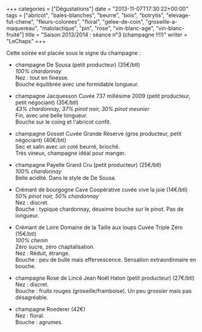 +++
categories = ["Dégustations"]
date = "2013-11-07T17:30:22+00:00"
tags = ["abricot", "baies-blanches", "beurre", "bois", "botrytis", "elevage-fut-chene", "fleurs-colorees", "floral", "gelee-de-coin", "groseille-a-maquereau", "malolactique", "pin", "rose", "vin-blanc-age", "vin-blanc-fruité"] 
title = "Saison 2013/2014 : séance n°3 (champagne !!!!)"
writer = "LeChaps"
+++

Cette soirée est placée sous le signe du champagne :

* champagne De Sousa (petit producteur) (35€/btl) <i class="fa fa-plus-circle"></i>  
_100% chardonnay_  
Nez : tout en finesse.  
Bouche équilibrée avec une formidable longueur.

* champagne Jacquesson Cuvée 737 millésime 2009 (petit producteur, petit négociant) (35€/btl)  
_43% chardonnay, 37% pinot noir, 30% pinot meunier_  
Fin, avec une belle longueur.  
Bouche sur le coing et l'abricot confit.

* champagne Gosset Cuvée Grande Réserve (gros producteur, petit négociant) (40€/btl)  
Sec et salin avec un coté beurré, brioché.  
Très vineux, champagne idéal pour manger.

* champagne Payelle Grand Cru (petit producteur) (25€/btl)  
_100% chardonnay_  
Belle acidité. Dans le style de De Sousa.

* Crémant de bourgogne Cave Coopérative cuvée vive la joie (14€/btl)  
_50% pinot noir, 50% chardonnay_  
Nez : discret.  
Bouche : typique chardonnay, deuxime bouche sur le pinot. Pas de longueur.

* Crémant de Loire Domaine de la Taille aux loups Cuvée Triple Zéro (15€/btl)  
_100% chenin_  
Zéro sucre, zéro chaptalisation.  
Nez : Réduit, étrange.  
Bouche : peu de bulle mais effervescence. Sensation extraordinnaire en bouche.

* champagne Rosé de Lincé Jean Noël Haton (petit producteur) (27€/btl)  
Nez : discret.  
Bouche : fruits rouges (groseille/framboise). Un peu grossier mais pas désagréable.

* champagne Roederer (42€)  
Nez : floral.  
Bouche : agrumes.
